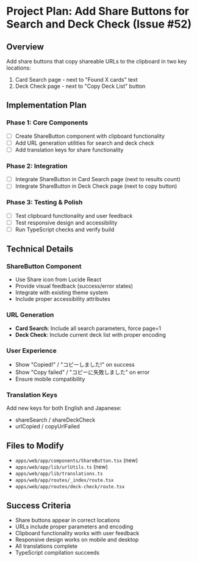 # Project Plan: Add Share Buttons for Search and Deck Check (Issue #52)

## Overview
Add share buttons that copy shareable URLs to the clipboard in two key locations:
1. Card Search page - next to "Found X cards" text
2. Deck Check page - next to "Copy Deck List" button

## Implementation Plan

### Phase 1: Core Components
- [ ] Create ShareButton component with clipboard functionality
- [ ] Add URL generation utilities for search and deck check
- [ ] Add translation keys for share functionality

### Phase 2: Integration
- [ ] Integrate ShareButton in Card Search page (next to results count)
- [ ] Integrate ShareButton in Deck Check page (next to copy button)

### Phase 3: Testing & Polish
- [ ] Test clipboard functionality and user feedback
- [ ] Test responsive design and accessibility
- [ ] Run TypeScript checks and verify build

## Technical Details

### ShareButton Component
- Use Share icon from Lucide React
- Provide visual feedback (success/error states)
- Integrate with existing theme system
- Include proper accessibility attributes

### URL Generation
- **Card Search**: Include all search parameters, force page=1
- **Deck Check**: Include current deck list with proper encoding

### User Experience
- Show "Copied!" / "コピーしました!" on success
- Show "Copy failed" / "コピーに失敗しました" on error
- Ensure mobile compatibility

### Translation Keys
Add new keys for both English and Japanese:
- shareSearch / shareDeckCheck
- urlCopied / copyUrlFailed

## Files to Modify
- `apps/web/app/components/ShareButton.tsx` (new)
- `apps/web/app/lib/urlUtils.ts` (new)
- `apps/web/app/lib/translations.ts`
- `apps/web/app/routes/_index/route.tsx`
- `apps/web/app/routes/deck-check/route.tsx`

## Success Criteria
- Share buttons appear in correct locations
- URLs include proper parameters and encoding
- Clipboard functionality works with user feedback
- Responsive design works on mobile and desktop
- All translations complete
- TypeScript compilation succeeds